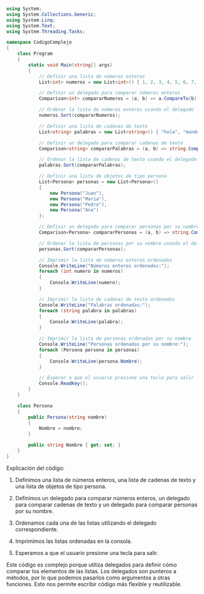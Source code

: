 ```c#
using System;
using System.Collections.Generic;
using System.Linq;
using System.Text;
using System.Threading.Tasks;

namespace CodigoComplejo
{
    class Program
    {
        static void Main(string[] args)
        {
            // Definir una lista de números enteros
            List<int> numeros = new List<int>() { 1, 2, 3, 4, 5, 6, 7, 8, 9, 10 };

            // Definir un delegado para comparar números enteros
            Comparison<int> compararNumeros = (a, b) => a.CompareTo(b);

            // Ordenar la lista de números enteros usando el delegado
            numeros.Sort(compararNumeros);

            // Definir una lista de cadenas de texto
            List<string> palabras = new List<string>() { "hola", "mundo", "como", "estas", "hoy" };

            // Definir un delegado para comparar cadenas de texto
            Comparison<string> compararPalabras = (a, b) => string.Compare(a, b, StringComparison.OrdinalIgnoreCase);

            // Ordenar la lista de cadenas de texto usando el delegado
            palabras.Sort(compararPalabras);

            // Definir una lista de objetos de tipo persona
            List<Persona> personas = new List<Persona>()
            {
                new Persona("Juan"),
                new Persona("María"),
                new Persona("Pedro"),
                new Persona("Ana")
            };

            // Definir un delegado para comparar personas por su nombre
            Comparison<Persona> compararPersonas = (a, b) => string.Compare(a.Nombre, b.Nombre, StringComparison.OrdinalIgnoreCase);

            // Ordenar la lista de personas por su nombre usando el delegado
            personas.Sort(compararPersonas);

            // Imprimir la lista de números enteros ordenados
            Console.WriteLine("Números enteros ordenados:");
            foreach (int numero in numeros)
            {
                Console.WriteLine(numero);
            }

            // Imprimir la lista de cadenas de texto ordenadas
            Console.WriteLine("Palabras ordenadas:");
            foreach (string palabra in palabras)
            {
                Console.WriteLine(palabra);
            }

            // Imprimir la lista de personas ordenadas por su nombre
            Console.WriteLine("Personas ordenadas por su nombre:");
            foreach (Persona persona in personas)
            {
                Console.WriteLine(persona.Nombre);
            }

            // Esperar a que el usuario presione una tecla para salir
            Console.ReadKey();
        }
    }

    class Persona
    {
        public Persona(string nombre)
        {
            Nombre = nombre;
        }

        public string Nombre { get; set; }
    }
}
```

Explicación del código:

1. Definimos una lista de números enteros, una lista de cadenas de texto y una lista de objetos de tipo persona.

2. Definimos un delegado para comparar números enteros, un delegado para comparar cadenas de texto y un delegado para comparar personas por su nombre.

3. Ordenamos cada una de las listas utilizando el delegado correspondiente.

4. Imprimimos las listas ordenadas en la consola.

5. Esperamos a que el usuario presione una tecla para salir.

Este código es complejo porque utiliza delegados para definir cómo comparar los elementos de las listas. Los delegados son punteros a métodos, por lo que podemos pasarlos como argumentos a otras funciones. Esto nos permite escribir código más flexible y reutilizable.